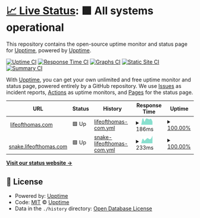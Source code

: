 # [📈 Live Status](https://demo.upptime.js.org): <!--live status--> **🟩 All systems operational**

This repository contains the open-source uptime monitor and status page for [Upptime](https://upptime.js.org), powered by [Upptime](https://github.com/upptime/upptime).

[![Uptime CI](https://github.com/tpaul1611/upptime/workflows/Uptime%20CI/badge.svg)](https://github.com/tpaul1611/upptime/actions?query=workflow%3A%22Uptime+CI%22)
[![Response Time CI](https://github.com/tpaul1611/upptime/workflows/Response%20Time%20CI/badge.svg)](https://github.com/tpaul1611/upptime/actions?query=workflow%3A%22Response+Time+CI%22)
[![Graphs CI](https://github.com/tpaul1611/upptime/workflows/Graphs%20CI/badge.svg)](https://github.com/tpaul1611/upptime/actions?query=workflow%3A%22Graphs+CI%22)
[![Static Site CI](https://github.com/tpaul1611/upptime/workflows/Static%20Site%20CI/badge.svg)](https://github.com/tpaul1611/upptime/actions?query=workflow%3A%22Static+Site+CI%22)
[![Summary CI](https://github.com/tpaul1611/upptime/workflows/Summary%20CI/badge.svg)](https://github.com/tpaul1611/upptime/actions?query=workflow%3A%22Summary+CI%22)

With [Upptime](https://upptime.js.org), you can get your own unlimited and free uptime monitor and status page, powered entirely by a GitHub repository. We use [Issues](https://github.com/upptime/upptime/issues) as incident reports, [Actions](https://github.com/tpaul1611/upptime/actions) as uptime monitors, and [Pages](https://demo.upptime.js.org) for the status page.

<!--start: status pages-->
<!-- This summary is generated by Upptime (https://github.com/upptime/upptime) -->
<!-- Do not edit this manually, your changes will be overwritten -->
<!-- prettier-ignore -->
| URL | Status | History | Response Time | Uptime |
| --- | ------ | ------- | ------------- | ------ |
| <img alt="" src="https://icons.duckduckgo.com/ip3/www.lifeofthomas.com.ico" height="13"> [lifeofthomas.com](https://www.lifeofthomas.com) | 🟩 Up | [lifeofthomas-com.yml](https://github.com/tpaul1611/upptime/commits/HEAD/history/lifeofthomas-com.yml) | <details><summary><img alt="Response time graph" src="./graphs/lifeofthomas-com/response-time-week.png" height="20"> 186ms</summary><br><a href="https://status.lifeofthomas.com/history/lifeofthomas-com"><img alt="Response time 196" src="https://img.shields.io/endpoint?url=https%3A%2F%2Fraw.githubusercontent.com%2Ftpaul1611%2Fupptime%2FHEAD%2Fapi%2Flifeofthomas-com%2Fresponse-time.json"></a><br><a href="https://status.lifeofthomas.com/history/lifeofthomas-com"><img alt="24-hour response time 130" src="https://img.shields.io/endpoint?url=https%3A%2F%2Fraw.githubusercontent.com%2Ftpaul1611%2Fupptime%2FHEAD%2Fapi%2Flifeofthomas-com%2Fresponse-time-day.json"></a><br><a href="https://status.lifeofthomas.com/history/lifeofthomas-com"><img alt="7-day response time 186" src="https://img.shields.io/endpoint?url=https%3A%2F%2Fraw.githubusercontent.com%2Ftpaul1611%2Fupptime%2FHEAD%2Fapi%2Flifeofthomas-com%2Fresponse-time-week.json"></a><br><a href="https://status.lifeofthomas.com/history/lifeofthomas-com"><img alt="30-day response time 187" src="https://img.shields.io/endpoint?url=https%3A%2F%2Fraw.githubusercontent.com%2Ftpaul1611%2Fupptime%2FHEAD%2Fapi%2Flifeofthomas-com%2Fresponse-time-month.json"></a><br><a href="https://status.lifeofthomas.com/history/lifeofthomas-com"><img alt="1-year response time 196" src="https://img.shields.io/endpoint?url=https%3A%2F%2Fraw.githubusercontent.com%2Ftpaul1611%2Fupptime%2FHEAD%2Fapi%2Flifeofthomas-com%2Fresponse-time-year.json"></a></details> | <details><summary><a href="https://status.lifeofthomas.com/history/lifeofthomas-com">100.00%</a></summary><a href="https://status.lifeofthomas.com/history/lifeofthomas-com"><img alt="All-time uptime 100.00%" src="https://img.shields.io/endpoint?url=https%3A%2F%2Fraw.githubusercontent.com%2Ftpaul1611%2Fupptime%2FHEAD%2Fapi%2Flifeofthomas-com%2Fuptime.json"></a><br><a href="https://status.lifeofthomas.com/history/lifeofthomas-com"><img alt="24-hour uptime 100.00%" src="https://img.shields.io/endpoint?url=https%3A%2F%2Fraw.githubusercontent.com%2Ftpaul1611%2Fupptime%2FHEAD%2Fapi%2Flifeofthomas-com%2Fuptime-day.json"></a><br><a href="https://status.lifeofthomas.com/history/lifeofthomas-com"><img alt="7-day uptime 100.00%" src="https://img.shields.io/endpoint?url=https%3A%2F%2Fraw.githubusercontent.com%2Ftpaul1611%2Fupptime%2FHEAD%2Fapi%2Flifeofthomas-com%2Fuptime-week.json"></a><br><a href="https://status.lifeofthomas.com/history/lifeofthomas-com"><img alt="30-day uptime 100.00%" src="https://img.shields.io/endpoint?url=https%3A%2F%2Fraw.githubusercontent.com%2Ftpaul1611%2Fupptime%2FHEAD%2Fapi%2Flifeofthomas-com%2Fuptime-month.json"></a><br><a href="https://status.lifeofthomas.com/history/lifeofthomas-com"><img alt="1-year uptime 100.00%" src="https://img.shields.io/endpoint?url=https%3A%2F%2Fraw.githubusercontent.com%2Ftpaul1611%2Fupptime%2FHEAD%2Fapi%2Flifeofthomas-com%2Fuptime-year.json"></a></details>
| <img alt="" src="https://icons.duckduckgo.com/ip3/snake.lifeofthomas.com.ico" height="13"> [snake.lifeofthomas.com](https://snake.lifeofthomas.com) | 🟩 Up | [snake-lifeofthomas-com.yml](https://github.com/tpaul1611/upptime/commits/HEAD/history/snake-lifeofthomas-com.yml) | <details><summary><img alt="Response time graph" src="./graphs/snake-lifeofthomas-com/response-time-week.png" height="20"> 233ms</summary><br><a href="https://status.lifeofthomas.com/history/snake-lifeofthomas-com"><img alt="Response time 224" src="https://img.shields.io/endpoint?url=https%3A%2F%2Fraw.githubusercontent.com%2Ftpaul1611%2Fupptime%2FHEAD%2Fapi%2Fsnake-lifeofthomas-com%2Fresponse-time.json"></a><br><a href="https://status.lifeofthomas.com/history/snake-lifeofthomas-com"><img alt="24-hour response time 157" src="https://img.shields.io/endpoint?url=https%3A%2F%2Fraw.githubusercontent.com%2Ftpaul1611%2Fupptime%2FHEAD%2Fapi%2Fsnake-lifeofthomas-com%2Fresponse-time-day.json"></a><br><a href="https://status.lifeofthomas.com/history/snake-lifeofthomas-com"><img alt="7-day response time 233" src="https://img.shields.io/endpoint?url=https%3A%2F%2Fraw.githubusercontent.com%2Ftpaul1611%2Fupptime%2FHEAD%2Fapi%2Fsnake-lifeofthomas-com%2Fresponse-time-week.json"></a><br><a href="https://status.lifeofthomas.com/history/snake-lifeofthomas-com"><img alt="30-day response time 269" src="https://img.shields.io/endpoint?url=https%3A%2F%2Fraw.githubusercontent.com%2Ftpaul1611%2Fupptime%2FHEAD%2Fapi%2Fsnake-lifeofthomas-com%2Fresponse-time-month.json"></a><br><a href="https://status.lifeofthomas.com/history/snake-lifeofthomas-com"><img alt="1-year response time 224" src="https://img.shields.io/endpoint?url=https%3A%2F%2Fraw.githubusercontent.com%2Ftpaul1611%2Fupptime%2FHEAD%2Fapi%2Fsnake-lifeofthomas-com%2Fresponse-time-year.json"></a></details> | <details><summary><a href="https://status.lifeofthomas.com/history/snake-lifeofthomas-com">100.00%</a></summary><a href="https://status.lifeofthomas.com/history/snake-lifeofthomas-com"><img alt="All-time uptime 100.00%" src="https://img.shields.io/endpoint?url=https%3A%2F%2Fraw.githubusercontent.com%2Ftpaul1611%2Fupptime%2FHEAD%2Fapi%2Fsnake-lifeofthomas-com%2Fuptime.json"></a><br><a href="https://status.lifeofthomas.com/history/snake-lifeofthomas-com"><img alt="24-hour uptime 100.00%" src="https://img.shields.io/endpoint?url=https%3A%2F%2Fraw.githubusercontent.com%2Ftpaul1611%2Fupptime%2FHEAD%2Fapi%2Fsnake-lifeofthomas-com%2Fuptime-day.json"></a><br><a href="https://status.lifeofthomas.com/history/snake-lifeofthomas-com"><img alt="7-day uptime 100.00%" src="https://img.shields.io/endpoint?url=https%3A%2F%2Fraw.githubusercontent.com%2Ftpaul1611%2Fupptime%2FHEAD%2Fapi%2Fsnake-lifeofthomas-com%2Fuptime-week.json"></a><br><a href="https://status.lifeofthomas.com/history/snake-lifeofthomas-com"><img alt="30-day uptime 100.00%" src="https://img.shields.io/endpoint?url=https%3A%2F%2Fraw.githubusercontent.com%2Ftpaul1611%2Fupptime%2FHEAD%2Fapi%2Fsnake-lifeofthomas-com%2Fuptime-month.json"></a><br><a href="https://status.lifeofthomas.com/history/snake-lifeofthomas-com"><img alt="1-year uptime 100.00%" src="https://img.shields.io/endpoint?url=https%3A%2F%2Fraw.githubusercontent.com%2Ftpaul1611%2Fupptime%2FHEAD%2Fapi%2Fsnake-lifeofthomas-com%2Fuptime-year.json"></a></details>

<!--end: status pages-->

[**Visit our status website →**](https://demo.upptime.js.org)

## 📄 License

- Powered by: [Upptime](https://github.com/upptime/upptime)
- Code: [MIT](./LICENSE) © [Upptime](https://upptime.js.org)
- Data in the `./history` directory: [Open Database License](https://opendatacommons.org/licenses/odbl/1-0/)
